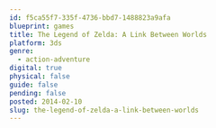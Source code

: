 ```yaml
---
id: f5ca55f7-335f-4736-bbd7-1488823a9afa
blueprint: games
title: The Legend of Zelda: A Link Between Worlds
platform: 3ds
genre:
  - action-adventure
digital: true
physical: false
guide: false
pending: false
posted: 2014-02-10
slug: the-legend-of-zelda-a-link-between-worlds
---
```

